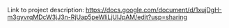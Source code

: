 Link to project description:
https://docs.google.com/document/d/1xujDgH-m3gyvrqMDcW3jJ3n-RjUap5peWliLjUlJpAM/edit?usp=sharing
